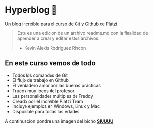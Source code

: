 # Hyperblog 💚
Un blog increíble para el[ curso de Git y Github](https://platzi.com/cursos/git-github/ " curso de Git y Github") de [Platzi](https://platzi.com/ "Platzi")
> Este es una edicion de un archivo readme.md con la finalidad de aprender a crear y editar estos archivos.
> - Kevin Alexis Rodriguez Rincon

## En este curso vemos de todo
* Todos los comandos de Git
* El flujo de trabajo en Github
* El verdadero amor por las buenas prácticas
* Trucos muy locos del profesor
* Las personalidades múltiples de Freddy
* Creado por el increíble Platzi Team
* Incluye ejemplos en Windows, Linux y Mac
* Disponible para todas las edades

A continuacion pondre una imagen del bicho [**SIUUUU**](https://assets.goal.com/v3/assets/bltcc7a7ffd2fbf71f5/blt52a68c89c3f5b6f5/6129279348a2b61a6c904209/332c5e574af584fc52172a7dea79149e438a7f92.jpg?quality=80&format=pjpg&auto=webp&width=620 "SIUUUU")